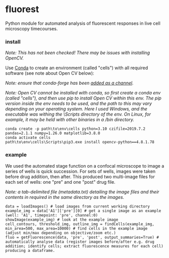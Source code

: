 # fluorest
Python module for automated analysis of fluorescent responses in live cell microscopy timecourses.

### install
_Note: This has not been checked! There may be issues with installing OpenCV._

Use [Conda](https://conda.io/projects/conda/en/latest/user-guide/getting-started.html#managing-python) to create an environment (called "cells") with all required software (see note about Open CV below):

_Note: ensure that conda-forge has been [added as a channel](https://conda-forge.org/docs/user/introduction.html)._

_Note: Open CV cannot be installed with conda, so first create a conda env (called "cells"), and then use pip to install Open CV within this env. The pip version inside the env needs to be used, and the path to this may vary depending on your operating system. Here I used Windows, and the executable was withing the \Scripts directory of the env. On Linux, for example, it may be held with other binaries in a /bin directory._
```
conda create -p path\to\env\cells python=3.10 czifile=2019.7.2 pandas=2.1.1 numpy=1.26.0 matplotlib=3.8.0
conda activate cells
path\to\env\cells\Scripts\pip3.exe install opencv-python==4.8.1.78
```
### example
We used the automated stage function on a confocal microscope to image a series of wells is quick succession. For sets of wells, images were taken before drug addition, then after. This produced two multi-image files for each set of wells: one "pre" and one "post" drug file.

_Note: a tab-delimited file (metadata.txt) detailing the image files and their contents in required in the same directory as the images._
```
data = loadImages() # load images from current working directory
example_img = data['A1']['pre'][0] # get a single image as an example (well: 'A1', timepoint: 'pre', channel:0)
showImage(example_img) # look at the example image
cell_contours, threshold_img, outline_img = findCells(example_img, min_area=500, max_area=10000) # find cells in the example image (adjust min/max depending on objective/zoom etc.)
fluo = getFluorescence(data, 'pre', 'post', output_summaries=True) # automatically analyse data (register images before/after e.g. drug addition; identify cells; extract fluorescence measures for each cell) producing a dataframe. 
```
